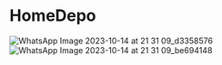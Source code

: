 # HomeDepo
![WhatsApp Image 2023-10-14 at 21 31 09_d3358576](https://github.com/Silas003/HomeDepo/assets/100806960/f9757db2-a377-4962-9017-fc7ade821c6d)
![WhatsApp Image 2023-10-14 at 21 31 09_be694148](https://github.com/Silas003/HomeDepo/assets/100806960/2b8f4edd-c6e4-44e8-beb0-438332b5779e)
